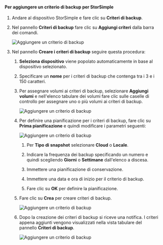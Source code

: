 <!--author=alkohli last changed: 02/10/17-->

#### Per aggiungere un criterio di backup per StorSimple
<a id="to-add-a-storsimple-backup-policy" class="xliff"></a>

1. Andare al dispositivo StorSimple e fare clic su **Criteri di backup**.

2. Nel pannello **Criteri di backup** fare clic su **Aggiungi criteri** dalla barra dei comandi.
   
    ![Aggiungere un criterio di backup](./media/storsimple-8000-add-backup-policy-u2/addbupol1.png)

3. Nel pannello **Creare i criteri di backup** seguire questa procedura:
   
   1. **Seleziona dispositivo** viene popolato automaticamente in base al dispositivo selezionato.
   
   2. Specificare un **nome** per i criteri di backup che contenga tra i 3 e i 150 caratteri.
       
   3. Per assegnare volumi ai criteri di backup, selezionare **Aggiungi volumi** e nell'elenco tabulare dei volumi fare clic sulle caselle di controllo per assegnare uno o più volumi ai criteri di backup.

       ![Aggiungere un criterio di backup](./media/storsimple-8000-add-backup-policy-u2/addbupol2.png)

   4. Per definire una pianificazione per i criteri di backup, fare clic su **Prima pianificazione** e quindi modificare i parametri seguenti:

       ![Aggiungere un criterio di backup](./media/storsimple-8000-add-backup-policy-u2/addbupol3.png)

       1. Per **Tipo di snapshot** selezionare **Cloud** o **Locale**.

       2. Indicare la frequenza dei backup specificando un numero e quindi scegliendo **Giorni** o **Settimane** dall'elenco a discesa.

       3. Immettere una pianificazione di conservazione.

       4. Immettere una data e ora di inizio per il criterio di backup.

       5. Fare clic su **OK** per definire la pianificazione.

   5. Fare clic su **Crea** per creare criteri di backup.

       ![Aggiungere un criterio di backup](./media/storsimple-8000-add-backup-policy-u2/addbupol4.png)
   
   6. Dopo la creazione dei criteri di backup si riceve una notifica. I criteri appena aggiunti vengono visualizzati nella vista tabulare del pannello **Criteri di backup**.

       ![Aggiungere un criterio di backup](./media/storsimple-8000-add-backup-policy-u2/addbupol7.png)

